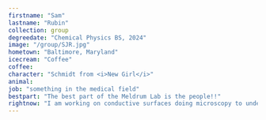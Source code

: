 ```yaml
---
firstname: "Sam"
lastname: "Rubin"
collection: group
degreedate: "Chemical Physics BS, 2024"
image: "/group/SJR.jpg"
hometown: "Baltimore, Maryland"
icecream: "Coffee"
coffee:
character: "Schmidt from <i>New Girl</i>"
animal:
job: "something in the medical field"
bestpart: "The best part of the Meldrum Lab is the people!!"
rightnow: "I am working on conductive surfaces doing microscopy to understand the physical surfaces of our samples."
---
```

